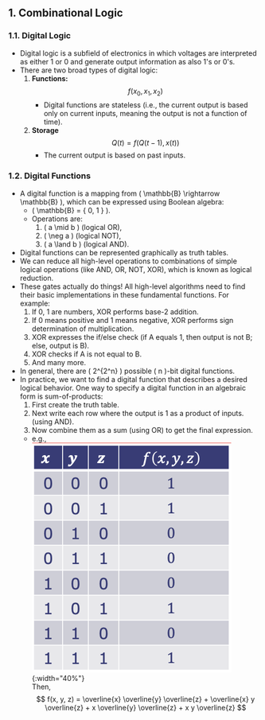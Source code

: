 ## 1. Combinational Logic

### 1.1. Digital Logic

- Digital logic is a subfield of electronics in which voltages are interpreted as either 1 or 0 and generate output information as also 1's or 0's.
- There are two broad types of digital logic:
    1. **Functions:** 
        $$ f(x_0, x_1, x_2) $$
        - Digital functions are stateless (i.e., the current output is based only on current inputs, meaning the output is not a function of time).
    2. **Storage**
        $$ Q(t) = f(Q(t-1), x(t)) $$
        - The current output is based on past inputs.

### 1.2. Digital Functions
- A digital function is a mapping from \( \mathbb{B} \rightarrow \mathbb{B} \), which can be expressed using Boolean algebra:
    - \( \mathbb{B} = \{ 0, 1 \} \).
    - Operations are: 
        1. \( a \mid b \) (logical OR),  
        2. \( \neg a \) (logical NOT),  
        3. \( a \land b \) (logical AND).
- Digital functions can be represented graphically as truth tables.
- We can reduce all high-level operations to combinations of simple logical operations (like AND, OR, NOT, XOR), which is known as logical reduction.
- These gates actually do things! All high-level algorithms need to find their basic implementations in these fundamental functions. For example:
    1. If 0, 1 are numbers, XOR performs base-2 addition.
    2. If 0 means positive and 1 means negative, XOR performs sign determination of multiplication.
    3. XOR expresses the if/else check (if A equals 1, then output is not B; else, output is B).
    4. XOR checks if A is not equal to B.
    5. And many more.
- In general, there are \( 2^{2^n} \) possible \( n \)-bit digital functions.
- In practice, we want to find a digital function that describes a desired logical behavior. One way to specify a digital function in an algebraic form is sum-of-products:
    1. First create the truth table.
    2. Next write each row where the output is 1 as a product of inputs. (using AND).
    3. Now combine them as a sum (using OR) to get the final expression.
    - e.g.,  
    ![SOP Example](../_img/sop.png){:width="40%"}  
    Then, $$ f(x, y, z) = \overline{x} \overline{y} \overline{z} + \overline{x} y \overline{z} + x \overline{y} \overline{z} + x y \overline{z} $$